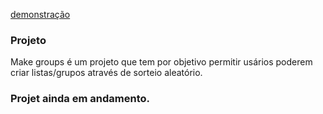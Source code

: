 <a href="https://make-groups-bart.surge.sh">demonstração<a/>

### Projeto

Make groups é um projeto que tem por objetivo permitir usários poderem criar listas/grupos através de sorteio aleatório.

### Projet ainda em andamento.


